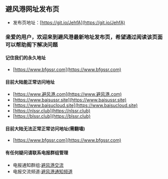 ## 避风港网址发布页
* 发布页地址：[https://git.io/JehfA](https://git.io/JehfA)

### 亲爱的用户，欢迎来到避风港最新地址发布页，希望通过阅读该页面可以帮助阁下解决问题

#### 记住我们的永久地址
* [https://www.bfgssr.com](https://www.bfgssr.com)

#### 目前大陆能正常访问地址


* [https://www.避风港.com](https://www.避风港.com)
* [https://www.baisussr.site](https://www.baisussr.site)
* [https://www.baisucloud.site](https://www.baisucloud.site)
* [https://nlssr.club](https://nlssr.club)
* [https://blssr.club](https://blssr.club)

#### 目前大陆无法正常正常访问地址(需翻墙)
* [https://www.bfgssr.com](https://www.bfgssr.com)

#### 有任何疑问请联系电报群组管理
* 电报通知群组:[避风港交流](https://t.me/joinchat/HeoQ4lkuiwW5Xaqm0Szicw)
* 电报交流频道:[避风港通知频道](https://t.me/joinchat/AAAAAFZKSG9uDWUjTNp5WA)
